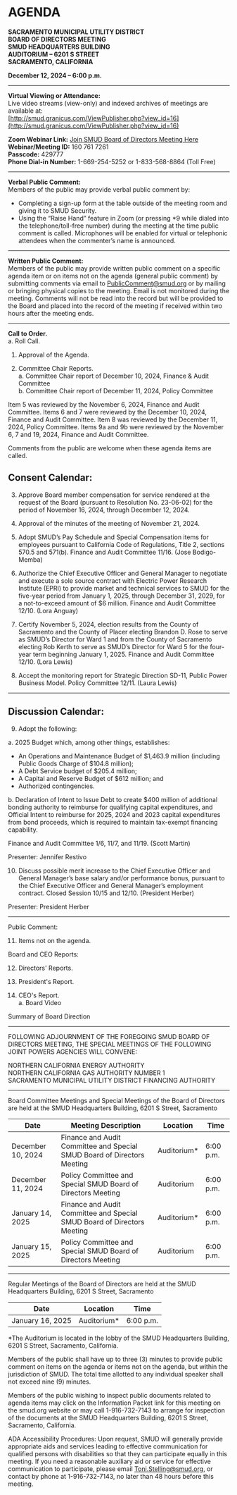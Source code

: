 <!-- Page 1 -->
# AGENDA

**SACRAMENTO MUNICIPAL UTILITY DISTRICT**  
**BOARD OF DIRECTORS MEETING**  
**SMUD HEADQUARTERS BUILDING**  
**AUDITORIUM – 6201 S STREET**  
**SACRAMENTO, CALIFORNIA**  

**December 12, 2024 – 6:00 p.m.**

---

**Virtual Viewing or Attendance:**  
Live video streams (view-only) and indexed archives of meetings are available at:  
[http://smud.granicus.com/ViewPublisher.php?view_id=16](http://smud.granicus.com/ViewPublisher.php?view_id=16)

**Zoom Webinar Link:** [Join SMUD Board of Directors Meeting Here](http://smud.granicus.com/ViewPublisher.php?view_id=16)  
**Webinar/Meeting ID:** 160 761 7261  
**Passcode:** 429777  
**Phone Dial-in Number:** 1-669-254-5252 or 1-833-568-8864 (Toll Free)  

---

**Verbal Public Comment:**  
Members of the public may provide verbal public comment by:  
- Completing a sign-up form at the table outside of the meeting room and giving it to SMUD Security.  
- Using the “Raise Hand” feature in Zoom (or pressing *9 while dialed into the telephone/toll-free number) during the meeting at the time public comment is called. Microphones will be enabled for virtual or telephonic attendees when the commenter’s name is announced.  

---

**Written Public Comment:**  
Members of the public may provide written public comment on a specific agenda item or on items not on the agenda (general public comment) by submitting comments via email to PublicComment@smud.org or by mailing or bringing physical copies to the meeting. Email is not monitored during the meeting. Comments will not be read into the record but will be provided to the Board and placed into the record of the meeting if received within two hours after the meeting ends.  

---

**Call to Order.**  
a. Roll Call.  

1. Approval of the Agenda.  

2. Committee Chair Reports.  
   a. Committee Chair report of December 10, 2024, Finance & Audit Committee  
   b. Committee Chair report of December 11, 2024, Policy Committee  
<!-- Page 2 -->
Item 5 was reviewed by the November 6, 2024, Finance and Audit Committee. Items 6 and 7 were reviewed by the December 10, 2024, Finance and Audit Committee. Item 8 was reviewed by the December 11, 2024, Policy Committee. Items 9a and 9b were reviewed by the November 6, 7 and 19, 2024, Finance and Audit Committee.

Comments from the public are welcome when these agenda items are called.

## Consent Calendar:

3. Approve Board member compensation for service rendered at the request of the Board (pursuant to Resolution No. 23-06-02) for the period of November 16, 2024, through December 12, 2024.

4. Approval of the minutes of the meeting of November 21, 2024.

5. Adopt SMUD’s Pay Schedule and Special Compensation items for employees pursuant to California Code of Regulations, Title 2, sections 570.5 and 571(b). Finance and Audit Committee 11/16. (Jose Bodigo-Memba)

6. Authorize the Chief Executive Officer and General Manager to negotiate and execute a sole source contract with Electric Power Research Institute (EPRI) to provide market and technical services to SMUD for the five-year period from January 1, 2025, through December 31, 2029, for a not-to-exceed amount of $6 million. Finance and Audit Committee 12/10. (Lora Anguay)

7. Certify November 5, 2024, election results from the County of Sacramento and the County of Placer electing Brandon D. Rose to serve as SMUD’s Director for Ward 1 and from the County of Sacramento electing Rob Kerth to serve as SMUD’s Director for Ward 5 for the four-year term beginning January 1, 2025. Finance and Audit Committee 12/10. (Lora Lewis)

8. Accept the monitoring report for Strategic Direction SD-11, Public Power Business Model. Policy Committee 12/11. (Laura Lewis)

* * * * * *

## Discussion Calendar:

9. Adopt the following:

a. 2025 Budget which, among other things, establishes:
   - An Operations and Maintenance Budget of $1,463.9 million (including Public Goods Charge of $104.8 million);
   - A Debt Service budget of $205.4 million;
   - A Capital and Reserve Budget of $612 million; and
   - Authorized contingencies.
<!-- Page 3 -->
b. Declaration of Intent to Issue Debt to create $400 million of additional bonding authority to reimburse for qualifying capital expenditures, and Official Intent to reimburse for 2025, 2024 and 2023 capital expenditures from bond proceeds, which is required to maintain tax-exempt financing capability.

Finance and Audit Committee 1/6, 11/7, and 11/19. (Scott Martin)

Presenter: Jennifer Restivo

10. Discuss possible merit increase to the Chief Executive Officer and General Manager’s base salary and/or performance bonus, pursuant to the Chief Executive Officer and General Manager’s employment contract. Closed Session 10/15 and 12/10. (President Herber)

Presenter: President Herber

* * * * * *

Public Comment:

11. Items not on the agenda.

Board and CEO Reports:

12. Directors' Reports.

13. President's Report.

14. CEO's Report.  
a. Board Video

Summary of Board Direction

* * * * * *

FOLLOWING ADJOURNMENT OF THE FOREGOING SMUD BOARD OF DIRECTORS MEETING, THE SPECIAL MEETINGS OF THE FOLLOWING JOINT POWERS AGENCIES WILL CONVENE:

NORTHERN CALIFORNIA ENERGY AUTHORITY  
NORTHERN CALIFORNIA GAS AUTHORITY NUMBER 1  
SACRAMENTO MUNICIPAL UTILITY DISTRICT FINANCING AUTHORITY

* * * * * *
<!-- Page 4 -->
Board Committee Meetings and Special Meetings of the Board of Directors are held at the SMUD Headquarters Building, 6201 S Street, Sacramento

| Date                | Meeting Description                                         | Location    | Time     |
|---------------------|-----------------------------------------------------------|-------------|----------|
| December 10, 2024   | Finance and Audit Committee and Special SMUD Board of Directors Meeting | Auditorium* | 6:00 p.m. |
| December 11, 2024   | Policy Committee and Special SMUD Board of Directors Meeting | Auditorium  | 6:00 p.m. |
| January 14, 2025    | Finance and Audit Committee and Special SMUD Board of Directors Meeting | Auditorium* | 6:00 p.m. |
| January 15, 2025    | Policy Committee and Special SMUD Board of Directors Meeting | Auditorium  | 6:00 p.m. |

* * * * * * * *

Regular Meetings of the Board of Directors are held at the SMUD Headquarters Building, 6201 S Street, Sacramento

| Date                | Location    | Time     |
|---------------------|-------------|----------|
| January 16, 2025    | Auditorium* | 6:00 p.m. |

*The Auditorium is located in the lobby of the SMUD Headquarters Building, 6201 S Street, Sacramento, California.

Members of the public shall have up to three (3) minutes to provide public comment on items on the agenda or items not on the agenda, but within the jurisdiction of SMUD. The total time allotted to any individual speaker shall not exceed nine (9) minutes.

Members of the public wishing to inspect public documents related to agenda items may click on the Information Packet link for this meeting on the smud.org website or may call 1-916-732-7143 to arrange for inspection of the documents at the SMUD Headquarters Building, 6201 S Street, Sacramento, California.

ADA Accessibility Procedures: Upon request, SMUD will generally provide appropriate aids and services leading to effective communication for qualified persons with disabilities so that they can participate equally in this meeting. If you need a reasonable auxiliary aid or service for effective communication to participate, please email Toni.Stelling@smud.org, or contact by phone at 1-916-732-7143, no later than 48 hours before this meeting.

